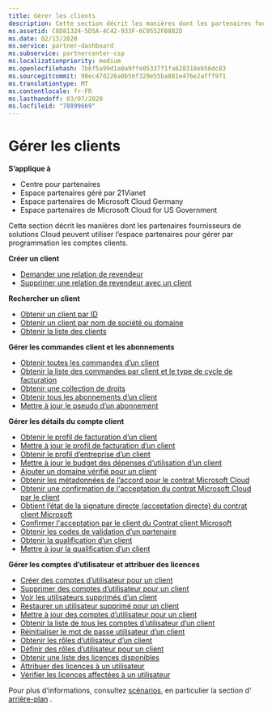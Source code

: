 ```yaml
---
title: Gérer les clients
description: Cette section décrit les manières dont les partenaires fournisseurs de solutions Cloud peuvent utiliser l’espace partenaires pour gérer par programmation les comptes client.
ms.assetid: C8D81324-5D5A-4C42-933F-6C0552FB882D
ms.date: 02/13/2020
ms.service: partner-dashboard
ms.subservice: partnercenter-csp
ms.localizationpriority: medium
ms.openlocfilehash: 7b6f5a99d1a0a9ffe05337f1fa628318eb56dc83
ms.sourcegitcommit: 98ec47d226a0b56f329e55ba881e476e2afff971
ms.translationtype: MT
ms.contentlocale: fr-FR
ms.lasthandoff: 03/07/2020
ms.locfileid: "78899669"
---
```

# <a name="manage-customers"></a>Gérer les clients


**S’applique à**

- Centre pour partenaires
- Espace partenaires géré par 21Vianet
- Espace partenaires de Microsoft Cloud Germany
- Espace partenaires de Microsoft Cloud for US Government

Cette section décrit les manières dont les partenaires fournisseurs de solutions Cloud peuvent utiliser l’espace partenaires pour gérer par programmation les comptes clients.

**Créer un client**
- [Demander une relation de revendeur](request-reseller-relationship.md) 
- [Supprimer une relation de revendeur avec un client](remove-a-reseller-relationship-with-a-customer.md) 

**Rechercher un client**
- [Obtenir un client par ID](get-a-customer-by-id.md)
- [Obtenir un client par nom de société ou domaine](get-a-customer-by-name.md)
- [Obtenir la liste des clients](get-a-list-of-customers.md)

**Gérer les commandes client et les abonnements**
- [Obtenir toutes les commandes d’un client](get-all-of-a-customer-s-orders.md)
- [Obtenir la liste des commandes par client et le type de cycle de facturation](get-a-list-of-orders-by-customer-and-billing-cycle-type.md)
- [Obtenir une collection de droits](get-a-collection-of-entitlements.md)
- [Obtenir tous les abonnements d’un client](get-all-of-a-customer-s-subscriptions.md)
- [Mettre à jour le pseudo d’un abonnement](update-the-nickname-for-a-subscription.md)

**Gérer les détails du compte client**
- [Obtenir le profil de facturation d’un client](get-all-of-a-customer-s-billing-profiles.md)
- [Mettre à jour le profil de facturation d’un client](update-a-customer-s-billing-profile.md)
- [Obtenir le profil d’entreprise d’un client](get-a-customer-s-company-profile.md)   
- [Mettre à jour le budget des dépenses d’utilisation d’un client](update-a-customer-s-usage-spending-budget.md)   
- [Ajouter un domaine vérifié pour un client](add-a-verified-domain-for-a-customer.md)   
- [Obtenir les métadonnées de l’accord pour le contrat Microsoft Cloud](get-agreement-metadata.md)
- [Obtenir une confirmation de l'acceptation du contrat Microsoft Cloud par le client](get-confirmation-of-customer-consent.md)
- [Obtient l’état de la signature directe (acceptation directe) du contrat client Microsoft](get-direct-sign-status-of-customer-agreement.md)
- [Confirmer l'acceptation par le client du Contrat client Microsoft](confirm-customer-consent-customer-agreement.md)
- [Obtenir les codes de validation d’un partenaire](get-a-partner-s-validation-codes.md)
- [Obtenir la qualification d’un client](get-a-customer-s-qualification.md)
- [Mettre à jour la qualification d’un client](update-a-customer-s-qualification.md)

**Gérer les comptes d’utilisateur et attribuer des licences**
- [Créer des comptes d’utilisateur pour un client](create-user-accounts-for-a-customer.md)
- [Supprimer des comptes d’utilisateur pour un client](delete-user-accounts-for-a-customer.md)
- [Voir les utilisateurs supprimés d’un client](view-a-deleted-user.md)
- [Restaurer un utilisateur supprimé pour un client](restore-a-user-for-a-customer.md)
- [Mettre à jour des comptes d’utilisateur pour un client](update-user-accounts-for-a-customer.md)
- [Obtenir la liste de tous les comptes d’utilisateur d’un client](get-a-list-of-all-user-accounts-for-a-customer.md)
- [Réinitialiser le mot de passe utilisateur d’un client](reset-user-password-for-a-customer.md)
- [Obtenir les rôles d’utilisateur d’un client](get-user-roles-for-a-customer.md)
- [Définir des rôles d’utilisateur pour un client](set-user-roles-for-a-customer.md)
- [Obtenir une liste des licences disponibles](get-a-list-of-available-licenses.md)
- [Attribuer des licences à un utilisateur](assign-licenses-to-a-user.md)
- [Vérifier les licences affectées à un utilisateur](check-which-licenses-are-assigned-to-a-user.md) 

Pour plus d’informations, consultez [scénarios](scenarios.md), en particulier la section d' [arrière-plan](scenarios.md#background) .

 

 




